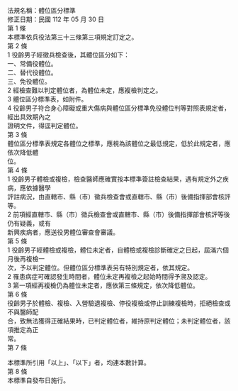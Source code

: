 法規名稱：體位區分標準  
修正日期：民國 112 年 05 月 30 日  
第 1 條  
本標準依兵役法第三十三條第三項規定訂定之。  
第 2 條  
1 役齡男子經徵兵檢查後，其體位區分如下：  
一、常備役體位。  
二、替代役體位。  
三、免役體位。  
2 經檢查難以判定體位者，為體位未定，應複檢判定之。  
3 體位區分標準表，如附件。  
4 役齡男子符合身心障礙或重大傷病與體位區分標準免役體位判等對照表規定者，經出具效期內之  
證明文件，得逕判定體位。  
第 3 條  
體位區分標準表規定各體位之標準，應視為該體位之最低規定，低於此規定者，應依次降低體  
位。  
第 4 條  
1 役齡男子體檢或複檢，檢查醫師應確實按本標準簽註檢查結果，遇有規定外之疾病，應依據醫學  
評註病況，由直轄市、縣（市）徵兵檢查會或直轄市、縣（市）後備指揮部會核評等。  
2 前項經直轄市、縣（市）徵兵檢查會或直轄市、縣（市）後備指揮部會核評等後仍有疑義，或有  
新興疾病者，應送役男體位審查會審議。  
第 5 條  
1 役齡男子經體檢或複檢，體位未定者，自體檢或複檢診斷確定之日起，屆滿六個月後再複檢一  
次，予以判定體位。但體位區分標準表另有特別規定者，依其規定。  
2 罹患病症可確認發生時間者，體位未定再複檢之起始時間得予溯及認定。  
3 第一項經再複檢仍為體位未定者，應依第三條規定，依次降低體位。  
第 6 條  
役齡男子於體檢、複檢、入營驗退複檢、停役複檢或停止訓練複檢時，拒絕檢查或不與醫師配  
合，致無法獲得正確結果時，已判定體位者，維持原判定體位；未判定體位者，該項推定為正  
常。  
第 7 條  


本標準所引用「以上」、「以下」者，均連本數計算。  
第 8 條  
本標準自發布日施行。  


